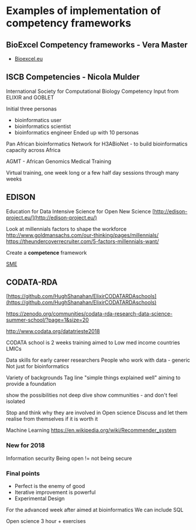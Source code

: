 # Examples of implementation of competency frameworks

## BioExcel Competency frameworks - Vera Master
- [Bioexcel.eu](bioexcel.eu)

## ISCB Competencies - Nicola Mulder
International Society for Computational Biology Competency
Input from ELIXIR and GOBLET

Initial three personas
- bioinformatics user
- bioinformatics scientist
- bioinformatics engineer
Ended up with 10 personas

Pan African bioinformatics Network for H3ABioNet - to build bioinformatics capacity across Africa

AGMT - African Genomics Medical Training

Virtual training, one week long or a few half day sessions through many weeks


## EDISON
Education for Data Intensive Science for Open New Science
[http://edison-project.eu/](http://edison-project.eu/)

Look at millennials factors to shape the workforce
http://www.goldmansachs.com/our-thinking/pages/millennials/
https://theundercoverrecruiter.com/5-factors-millennials-want/

Create a **competence** framework

[SME](https://en.wikipedia.org/wiki/Small_and_medium-sized_enterprises)

[](https://www.schoolofdatascience.amsterdam/)

## CODATA-RDA
[https://github.com/HughShanahan/ElixirCODATARDAschools](https://github.com/HughShanahan/ElixirCODATARDAschools)

https://zenodo.org/communities/codata-rda-research-data-science-summer-school/?page=1&size=20

http://www.codata.org/datatrieste2018


CODATA school is 2 weeks training aimed to Low med income countries LMICs

Data skills for early career researchers
People who work with data - generic
Not just for bioinformatics

Variety of backgrounds
Tag line "simple things explained well"
aiming to provide a foundation

show the possibilities not deep dive
show communities - and don't feel isolated

Stop and think why they are involved in Open science
Discuss and let them realise from themselves if it is worth it

Machine Learning
https://en.wikipedia.org/wiki/Recommender_system

### New for 2018

Information security
Being open != not being secure

### Final points
- Perfect is the enemy of good
- Iterative improvement is powerful
- Experimental Design

For the advanced week after aimed at bioinformatics
We can include SQL




Open science
3 hour + exercises
